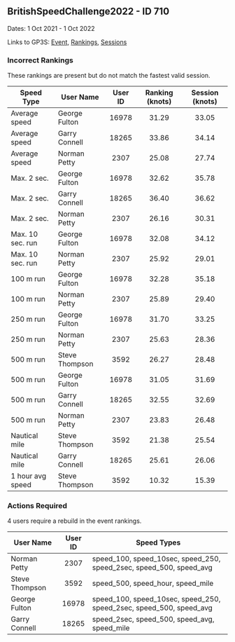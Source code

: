 ## BritishSpeedChallenge2022 - ID 710

Dates: 1 Oct 2021 - 1 Oct 2022

Links to GP3S: [Event](https://www.gps-speedsurfing.com/default.aspx?mnu=event&val=710), [Rankings](https://www.gps-speedsurfing.com/default.aspx?mnu=eventranking&val=710), [Sessions](https://www.gps-speedsurfing.com/default.aspx?mnu=eventsessions&val=710)

### Incorrect Rankings

These rankings are present but do not match the fastest valid session.

| Speed Type | User Name | User ID | Ranking (knots) | Session (knots) |
| ---------- | --------- | :-----: | :-------------: | :-------------: |
| Average speed | George Fulton | 16978 | 31.29 | 33.05 |
| Average speed | Garry Connell | 18265 | 33.86 | 34.14 |
| Average speed | Norman Petty | 2307 | 25.08 | 27.74 |
| Max. 2 sec. | George Fulton | 16978 | 32.62 | 35.78 |
| Max. 2 sec. | Garry Connell | 18265 | 36.40 | 36.62 |
| Max. 2 sec. | Norman Petty | 2307 | 26.16 | 30.31 |
| Max. 10 sec. run | George Fulton | 16978 | 32.08 | 34.12 |
| Max. 10 sec. run | Norman Petty | 2307 | 25.92 | 29.01 |
| 100 m run | George Fulton | 16978 | 32.28 | 35.18 |
| 100 m run | Norman Petty | 2307 | 25.89 | 29.40 |
| 250 m run | George Fulton | 16978 | 31.70 | 33.25 |
| 250 m run | Norman Petty | 2307 | 25.63 | 28.36 |
| 500 m run | Steve Thompson | 3592 | 26.27 | 28.48 |
| 500 m run | George Fulton | 16978 | 31.05 | 31.69 |
| 500 m run | Garry Connell | 18265 | 32.55 | 32.69 |
| 500 m run | Norman Petty | 2307 | 23.83 | 26.48 |
| Nautical mile | Steve Thompson | 3592 | 21.38 | 25.54 |
| Nautical mile | Garry Connell | 18265 | 25.61 | 26.06 |
| 1 hour avg speed | Steve Thompson | 3592 | 10.32 | 15.39 |

### Actions Required

4 users require a rebuild in the event rankings.

| User Name | User ID | Speed Types |
| --------- | :-----: | ----------- |
| Norman Petty | 2307 | speed_100, speed_10sec, speed_250, speed_2sec, speed_500, speed_avg |
| Steve Thompson | 3592 | speed_500, speed_hour, speed_mile |
| George Fulton | 16978 | speed_100, speed_10sec, speed_250, speed_2sec, speed_500, speed_avg |
| Garry Connell | 18265 | speed_2sec, speed_500, speed_avg, speed_mile |
